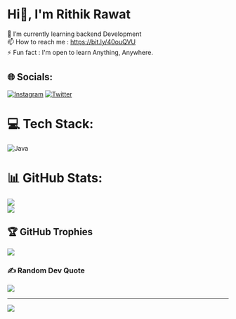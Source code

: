 # Hi👋, I'm Rithik Rawat
🌱 I’m currently learning backend Development<br>📫 How to reach me : https://bit.ly/40ouQVU<br>⚡ Fun fact : I'm open to learn Anything, Anywhere.


## 🌐 Socials:
[![Instagram](https://img.shields.io/badge/Instagram-%23E4405F.svg?logo=Instagram&logoColor=white)](https://instagram.com/iamrithikrawat) [![Twitter](https://img.shields.io/badge/Twitter-%231DA1F2.svg?logo=Twitter&logoColor=white)](https://twitter.com/rithikrawat01) 

# 💻 Tech Stack:
![Java](https://img.shields.io/badge/java-%23ED8B00.svg?style=flat&logo=java&logoColor=white)
# 📊 GitHub Stats:
![](https://github-readme-stats.vercel.app/api?username=rithikrawat&theme=radical&hide_border=false&include_all_commits=false&count_private=true)<br/>
![](https://github-readme-streak-stats.herokuapp.com/?user=rithikrawat&theme=radical&hide_border=false)<br/>

## 🏆 GitHub Trophies
![](https://github-profile-trophy.vercel.app/?username=rithikrawat&theme=radical&no-frame=false&no-bg=false&margin-w=4)

### ✍️ Random Dev Quote
![](https://quotes-github-readme.vercel.app/api?type=horizontal&theme=radical)

---
[![](https://visitcount.itsvg.in/api?id=rithikrawat&icon=7&color=10)](https://visitcount.itsvg.in)

<!-- Proudly created with GPRM ( https://gprm.itsvg.in ) -->
